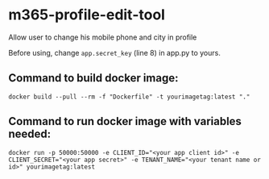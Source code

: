 # m365-profile-edit-tool

Allow user to change his mobile phone and city in profile

Before using, change `app.secret_key` (line 8) in app.py to yours.

## Command to build docker image:
```
docker build --pull --rm -f "Dockerfile" -t yourimagetag:latest "."
```

## Command to run docker image with variables needed:
```
docker run -p 50000:50000 -e CLIENT_ID="<your app client id>" -e CLIENT_SECRET="<your app secret>" -e TENANT_NAME="<your tenant name or id>" yourimagetag:latest
```